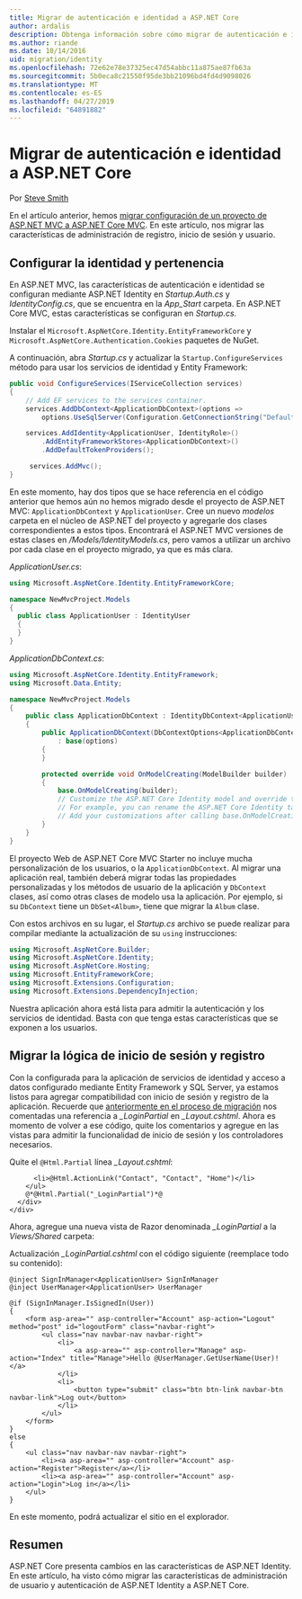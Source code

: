 ```yaml
---
title: Migrar de autenticación e identidad a ASP.NET Core
author: ardalis
description: Obtenga información sobre cómo migrar de autenticación e identidad de un proyecto ASP.NET MVC a un proyecto de ASP.NET Core MVC.
ms.author: riande
ms.date: 10/14/2016
uid: migration/identity
ms.openlocfilehash: 72e62e78e37325ec47d54abbc11a875ae87fb63a
ms.sourcegitcommit: 5b0eca8c21550f95de3bb21096bd4fd4d9098026
ms.translationtype: MT
ms.contentlocale: es-ES
ms.lasthandoff: 04/27/2019
ms.locfileid: "64891882"
---
```

# <a name="migrate-authentication-and-identity-to-aspnet-core"></a>Migrar de autenticación e identidad a ASP.NET Core

Por [Steve Smith](https://ardalis.com/)

En el artículo anterior, hemos [migrar configuración de un proyecto de ASP.NET MVC a ASP.NET Core MVC](xref:migration/configuration). En este artículo, nos migrar las características de administración de registro, inicio de sesión y usuario.

## <a name="configure-identity-and-membership"></a>Configurar la identidad y pertenencia

En ASP.NET MVC, las características de autenticación e identidad se configuran mediante ASP.NET Identity en *Startup.Auth.cs* y *IdentityConfig.cs*, que se encuentra en la *App_Start* carpeta. En ASP.NET Core MVC, estas características se configuran en *Startup.cs*.

Instalar el `Microsoft.AspNetCore.Identity.EntityFrameworkCore` y `Microsoft.AspNetCore.Authentication.Cookies` paquetes de NuGet.

A continuación, abra *Startup.cs* y actualizar la `Startup.ConfigureServices` método para usar los servicios de identidad y Entity Framework:

```csharp
public void ConfigureServices(IServiceCollection services)
{
    // Add EF services to the services container.
    services.AddDbContext<ApplicationDbContext>(options =>
        options.UseSqlServer(Configuration.GetConnectionString("DefaultConnection")));

    services.AddIdentity<ApplicationUser, IdentityRole>()
        .AddEntityFrameworkStores<ApplicationDbContext>()
        .AddDefaultTokenProviders();

     services.AddMvc();
}
```

En este momento, hay dos tipos que se hace referencia en el código anterior que hemos aún no hemos migrado desde el proyecto de ASP.NET MVC: `ApplicationDbContext` y `ApplicationUser`. Cree un nuevo *modelos* carpeta en el núcleo de ASP.NET del proyecto y agregarle dos clases correspondientes a estos tipos. Encontrará el ASP.NET MVC versiones de estas clases en */Models/IdentityModels.cs*, pero vamos a utilizar un archivo por cada clase en el proyecto migrado, ya que es más clara.

*ApplicationUser.cs*:

```csharp
using Microsoft.AspNetCore.Identity.EntityFrameworkCore;

namespace NewMvcProject.Models
{
  public class ApplicationUser : IdentityUser
  {
  }
}
```

*ApplicationDbContext.cs*:

```csharp
using Microsoft.AspNetCore.Identity.EntityFramework;
using Microsoft.Data.Entity;

namespace NewMvcProject.Models
{
    public class ApplicationDbContext : IdentityDbContext<ApplicationUser>
    {
        public ApplicationDbContext(DbContextOptions<ApplicationDbContext> options)
            : base(options)
        {
        }

        protected override void OnModelCreating(ModelBuilder builder)
        {
            base.OnModelCreating(builder);
            // Customize the ASP.NET Core Identity model and override the defaults if needed.
            // For example, you can rename the ASP.NET Core Identity table names and more.
            // Add your customizations after calling base.OnModelCreating(builder);
        }
    }
}
```

El proyecto Web de ASP.NET Core MVC Starter no incluye mucha personalización de los usuarios, o la `ApplicationDbContext`. Al migrar una aplicación real, también deberá migrar todas las propiedades personalizadas y los métodos de usuario de la aplicación y `DbContext` clases, así como otras clases de modelo usa la aplicación. Por ejemplo, si su `DbContext` tiene un `DbSet<Album>`, tiene que migrar la `Album` clase.

Con estos archivos en su lugar, el *Startup.cs* archivo se puede realizar para compilar mediante la actualización de su `using` instrucciones:

```csharp
using Microsoft.AspNetCore.Builder;
using Microsoft.AspNetCore.Identity;
using Microsoft.AspNetCore.Hosting;
using Microsoft.EntityFrameworkCore;
using Microsoft.Extensions.Configuration;
using Microsoft.Extensions.DependencyInjection;
```

Nuestra aplicación ahora está lista para admitir la autenticación y los servicios de identidad. Basta con que tenga estas características que se exponen a los usuarios.

## <a name="migrate-registration-and-login-logic"></a>Migrar la lógica de inicio de sesión y registro

Con la configurada para la aplicación de servicios de identidad y acceso a datos configurado mediante Entity Framework y SQL Server, ya estamos listos para agregar compatibilidad con inicio de sesión y registro de la aplicación. Recuerde que [anteriormente en el proceso de migración](xref:migration/mvc#migrate-the-layout-file) nos comentadas una referencia a *_LoginPartial* en *_Layout.cshtml*. Ahora es momento de volver a ese código, quite los comentarios y agregue en las vistas para admitir la funcionalidad de inicio de sesión y los controladores necesarios.

Quite el `@Html.Partial` línea *_Layout.cshtml*:

```cshtml
      <li>@Html.ActionLink("Contact", "Contact", "Home")</li>
    </ul>
    @*@Html.Partial("_LoginPartial")*@
  </div>
</div>
```

Ahora, agregue una nueva vista de Razor denominada *_LoginPartial* a la *Views/Shared* carpeta:

Actualización *_LoginPartial.cshtml* con el código siguiente (reemplace todo su contenido):

```cshtml
@inject SignInManager<ApplicationUser> SignInManager
@inject UserManager<ApplicationUser> UserManager

@if (SignInManager.IsSignedIn(User))
{
    <form asp-area="" asp-controller="Account" asp-action="Logout" method="post" id="logoutForm" class="navbar-right">
        <ul class="nav navbar-nav navbar-right">
            <li>
                <a asp-area="" asp-controller="Manage" asp-action="Index" title="Manage">Hello @UserManager.GetUserName(User)!</a>
            </li>
            <li>
                <button type="submit" class="btn btn-link navbar-btn navbar-link">Log out</button>
            </li>
        </ul>
    </form>
}
else
{
    <ul class="nav navbar-nav navbar-right">
        <li><a asp-area="" asp-controller="Account" asp-action="Register">Register</a></li>
        <li><a asp-area="" asp-controller="Account" asp-action="Login">Log in</a></li>
    </ul>
}
```

En este momento, podrá actualizar el sitio en el explorador.

## <a name="summary"></a>Resumen

ASP.NET Core presenta cambios en las características de ASP.NET Identity. En este artículo, ha visto cómo migrar las características de administración de usuario y autenticación de ASP.NET Identity a ASP.NET Core.
